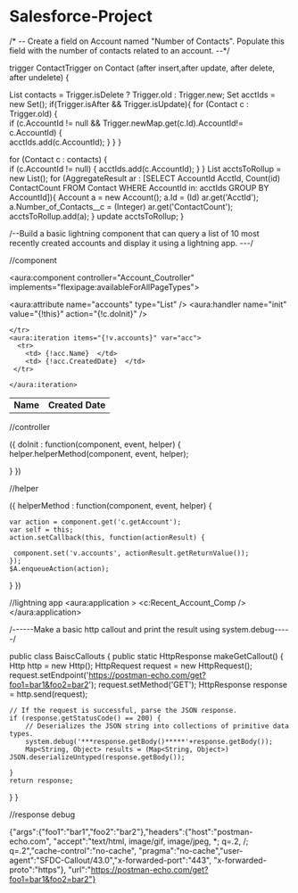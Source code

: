 # Salesforce-Project

/* -- Create a field on Account named "Number of Contacts". Populate this field with the number of contacts related to an account. --*/

trigger ContactTrigger on Contact (after insert,after update, after delete, after undelete) {

List<Contact> contacts = Trigger.isDelete ? Trigger.old : Trigger.new;
Set<Id> acctIds = new Set<Id>();
if(Trigger.isAfter && Trigger.isUpdate){
     for (Contact c : Trigger.old) {     
        if (c.AccountId != null && Trigger.newMap.get(c.Id).AccountId!= c.AccountId) {                
            acctIds.add(c.AccountId);
        }
     }
}

for (Contact c : contacts) {     
    if (c.AccountId != null) {
        acctIds.add(c.AccountId);
    }
}
List<Account> acctsToRollup = new List<Account>();
for (AggregateResult ar : [SELECT AccountId AcctId, Count(id) ContactCount FROM Contact WHERE AccountId in: acctIds GROUP BY AccountId]){
    Account a = new Account();
    a.Id = (Id) ar.get('AcctId'); 
    a.Number_of_Contacts__c   = (Integer) ar.get('ContactCount');
    acctsToRollup.add(a);
}
update acctsToRollup;
}

/--Build a basic lightning component that can query a list of 10 most recently created accounts and display it using a lightning app. ---/

//component

<aura:component controller="Account_Coutroller" implements="flexipage:availableForAllPageTypes">

<aura:attribute name="accounts" type="List" />
<aura:handler name="init" value="{!this}" action="{!c.doInit}" /> 
<table>    
    <tr>
        <td>
            <b>Name</b>
        </td>
        <td>
            <b>Created Date</b>
        </td>
       
    </tr>
    <aura:iteration items="{!v.accounts}" var="acc">
      <tr>
        <td> {!acc.Name}  </td>
        <td> {!acc.CreatedDate}  </td>
     </tr>

    </aura:iteration>
</table>
</aura:component>

//controller

({ doInit : function(component, event, helper) { helper.helperMethod(component, event, helper);

}
})

//helper

({ helperMethod : function(component, event, helper) {

    var action = component.get('c.getAccount');
    var self = this;
    action.setCallback(this, function(actionResult) {
       
     component.set('v.accounts', actionResult.getReturnValue());
    });
    $A.enqueueAction(action);
    
   	
}
})

//lightning app <aura:application > <c:Recent_Account_Comp /> </aura:application>

/------Make a basic http callout and print the result using system.debug-----/

public class BaiscCallouts { public static HttpResponse makeGetCallout() { Http http = new Http(); HttpRequest request = new HttpRequest(); request.setEndpoint('https://postman-echo.com/get?foo1=bar1&foo2=bar2'); request.setMethod('GET'); HttpResponse response = http.send(request);

    // If the request is successful, parse the JSON response.        
    if (response.getStatusCode() == 200) {
        // Deserializes the JSON string into collections of primitive data types.
        system.debug('***response.getBody()*****'+response.getBody());
        Map<String, Object> results = (Map<String, Object>) JSON.deserializeUntyped(response.getBody());
       
    }
    return response;
}
}

//response debug

{"args":{"foo1":"bar1","foo2":"bar2"},"headers":{"host":"postman-echo.com", "accept":"text/html, image/gif, image/jpeg, *; q=.2, /; 
q=.2","cache-control":"no-cache", "pragma":"no-cache","user-agent":"SFDC-Callout/43.0","x-forwarded-port":"443",
"x-forwarded-proto":"https"}, "url":"https://postman-echo.com/get?foo1=bar1&foo2=bar2"}
